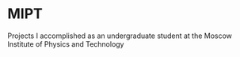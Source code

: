 # MIPT
Projects I accomplished as an undergraduate student at the Moscow Institute of Physics and Technology
